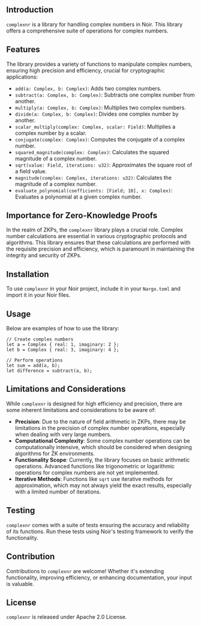 ## Introduction
`complexnr` is a library for handling complex numbers in Noir. This library offers a comprehensive suite of operations for complex numbers.

## Features
The library provides a variety of functions to manipulate complex numbers, ensuring high precision and efficiency, crucial for cryptographic applications:

- `add(a: Complex, b: Complex)`: Adds two complex numbers.
- `subtract(a: Complex, b: Complex)`: Subtracts one complex number from another.
- `multiply(a: Complex, b: Complex)`: Multiplies two complex numbers.
- `divide(a: Complex, b: Complex)`: Divides one complex number by another.
- `scalar_multiply(complex: Complex, scalar: Field)`: Multiplies a complex number by a scalar.
- `conjugate(complex: Complex)`: Computes the conjugate of a complex number.
- `squared_magnitude(complex: Complex)`: Calculates the squared magnitude of a complex number.
- `sqrt(value: Field, iterations: u32)`: Approximates the square root of a field value.
- `magnitude(complex: Complex, iterations: u32)`: Calculates the magnitude of a complex number.
- `evaluate_polynomial(coefficients: [Field; 10], x: Complex)`: Evaluates a polynomial at a given complex number.

## Importance for Zero-Knowledge Proofs
In the realm of ZKPs, the `complexnr` library plays a crucial role. Complex number calculations are essential in various cryptographic protocols and algorithms. This library ensures that these calculations are performed with the requisite precision and efficiency, which is paramount in maintaining the integrity and security of ZKPs.

## Installation
To use `complexnr` in your Noir project, include it in your `Nargo.toml` and import it in your Noir files.

## Usage
Below are examples of how to use the library:

```noir
// Create complex numbers
let a = Complex { real: 1, imaginary: 2 };
let b = Complex { real: 3, imaginary: 4 };

// Perform operations
let sum = add(a, b);
let difference = subtract(a, b);
```
## Limitations and Considerations
While `complexnr` is designed for high efficiency and precision, there are some inherent limitations and considerations to be aware of:

- **Precision**: Due to the nature of field arithmetic in ZKPs, there may be limitations in the precision of complex number operations, especially when dealing with very large numbers.
- **Computational Complexity**: Some complex number operations can be computationally intensive, which should be considered when designing algorithms for ZK environments.
- **Functionality Scope**: Currently, the library focuses on basic arithmetic operations. Advanced functions like trigonometric or logarithmic operations for complex numbers are not yet implemented.
- **Iterative Methods**: Functions like `sqrt` use iterative methods for approximation, which may not always yield the exact results, especially with a limited number of iterations.

## Testing

`complexnr` comes with a suite of tests ensuring the accuracy and reliability of its functions. Run these tests using Noir's testing framework to verify the functionality.

## Contribution

Contributions to `complexnr` are welcome! Whether it's extending functionality, improving efficiency, or enhancing documentation, your input is valuable.

## License

`complexnr` is released under Apache 2.0 License.
